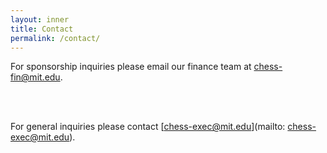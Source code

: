 ```yaml
---
layout: inner
title: Contact
permalink: /contact/
---
```


<p style="text-align: center;" markdown="1">

For sponsorship inquiries please email our finance team at [chess-fin@mit.edu](mailto:chess-fin@mit.edu).

<br><br>

For general inquiries please contact [chess-exec@mit.edu](mailto: chess-exec@mit.edu).


</p>
